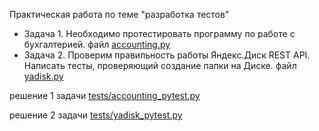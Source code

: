 Практическая работа по теме "разработка тестов"

* Задача 1. Необходимо протестировать программу по работе с бухгалтерией. файл [accounting.py](https://github.com/DubrovinMikhail/python_tests/blob/main/accounting.py)
* Задача 2. Проверим правильность работы Яндекс.Диск REST API. Написать тесты, проверяющий создание папки на Диске. файл [yadisk.py](https://github.com/DubrovinMikhail/python_tests/blob/main/yadisk.py)

решение 1 задачи [tests/accounting_pytest.py](https://github.com/DubrovinMikhail/python_tests/blob/main/tests/accounting_pytest.py)

решение 2 задачи [tests/yadisk_pytest.py](https://github.com/DubrovinMikhail/python_tests/blob/main/tests/yadisk_pytest.py)
